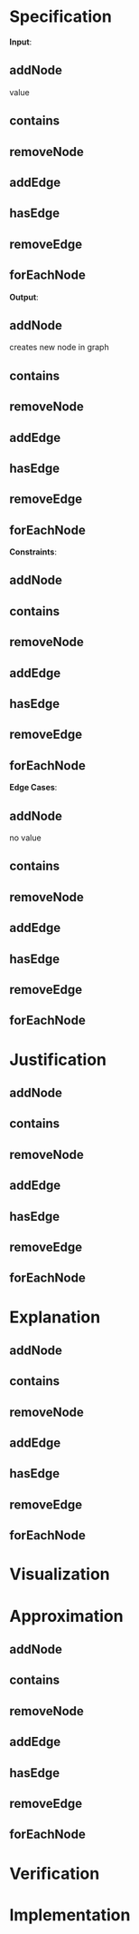 # Specification
<!-- ## IOCE -->
**Input**:
## addNode
value

## contains

## removeNode

## addEdge

## hasEdge

## removeEdge

## forEachNode

**Output**:
## addNode
creates new node in graph

## contains

## removeNode

## addEdge

## hasEdge

## removeEdge

## forEachNode
**Constraints**:
## addNode

## contains

## removeNode

## addEdge

## hasEdge

## removeEdge

## forEachNode
**Edge Cases**:
## addNode
no value

## contains

## removeNode

## addEdge

## hasEdge

## removeEdge

## forEachNode

# Justification
<!-- ## Purpose of Calling this Function -->
## addNode

## contains

## removeNode

## addEdge

## hasEdge

## removeEdge

## forEachNode

# Explanation
<!-- ## Clearly state relationship between Inputs and Outputs in Plain English -->
## addNode

## contains

## removeNode

## addEdge

## hasEdge

## removeEdge

## forEachNode

# Visualization
<!-- ## Whiteboard - draw plan that another engineer could understand. Use pictures and labels maybe sample data -->

<!-- select and copy image to clipboard -->
<!-- Use cmd + alt + v to paste (vsc paste image extn) -->

# Approximation
<!-- ## Pseudocode -->
<!-- Complete, without ambiguity, high level as possible, indented to show subordinate steps, translateable to one real line of code -->
## addNode

## contains

## removeNode

## addEdge

## hasEdge

## removeEdge

## forEachNode

# Verification
<!-- Use sample data to walk through pseudocode
Write one sanity test -->


# Implementation
<!-- Code! -->
